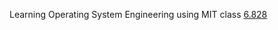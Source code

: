 Learning Operating System Engineering using MIT class [6.828](https://pdos.csail.mit.edu/6.828/2016/overview.html)
